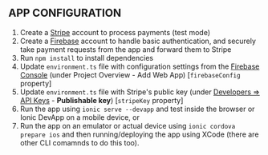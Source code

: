 ## APP CONFIGURATION
1. Create a [Stripe](https://dashboard.stripe.com/register) account to process payments (test mode)
2. Create a [Firebase](https://firebase.google.com/) account to handle basic authentication, and securely take payment requests from the app and forward them to Stripe
3. Run `npm install` to install dependencies
4. Update `environment.ts` file with configuration settings from the [Firebase Console](https://console.firebase.google.com) (under Project Overview - Add Web App) [`firebaseConfig` property]
5. Update `environment.ts` file with Stripe's public key (under [Developers => API Keys](https://dashboard.stripe.com/account/apikeys) - **Publishable key**) [`stripeKey` property]
6. Run the app using `ionic serve --devapp` and test inside the browser or Ionic DevApp on a mobile device, or
7. Run the app on an emulator or actual device using `ionic cordova prepare ios` and then running/deploying the app using XCode (there are other CLI comamnds to do this too).